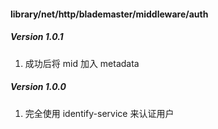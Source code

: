#### library/net/http/blademaster/middleware/auth

##### Version 1.0.1

1. 成功后将 mid 加入 metadata

##### Version 1.0.0

1. 完全使用 identify-service 来认证用户